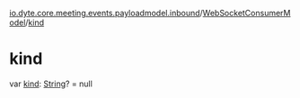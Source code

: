 [io.dyte.core.meeting.events.payloadmodel.inbound](../index.md)/[WebSocketConsumerModel](index.md)/[kind](kind.md)

# kind


var [kind](kind.md): [String](https://kotlinlang.org/api/latest/jvm/stdlib/kotlin/-string/index.html)? = null
